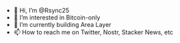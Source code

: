 - 👋 Hi, I’m @Rsync25
- 👀 I’m interested in Bitcoin-only
- 🌱 I’m currently building Area Layer
- 📫 How to reach me on Twitter, Nostr, Stacker News, etc

<!---
Rsync25/Rsync25 is a ✨ special ✨ repository because its `README.md` (this file) appears on your GitHub profile.
You can click the Preview link to take a look at your changes.
--->
